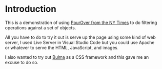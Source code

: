 # Introduction

This is a demonstration of using [PourOver from the NY Times](http://nytimes.github.io/pourover/) to do filtering operations against a set of objects.

All you have to do to try it out is serve up the page using some kind of web server, I used Live Server in Visual Studio Code but you could use Apache or whatever to serve the HTML, JavaScript, and images.

I also wanted to try out [Bulma](https://bulma.io/) as a CSS framework and this gave me an excuse to do so.